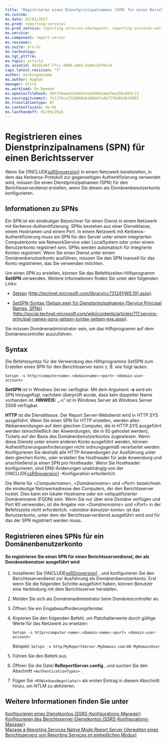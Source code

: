 ```yaml
---
title: "Registrieren eines Dienstprinzipalnamens (SPN) für einen Berichtsserver | Microsoft-Dokumentation"
ms.custom: 
ms.date: 03/01/2017
ms.prod: reporting-services
ms.prod_service: reporting-services-sharepoint, reporting-services-native
ms.service: 
ms.component: report-server
ms.reviewer: 
ms.suite: pro-bi
ms.technology: 
ms.tgt_pltfrm: 
ms.topic: article
ms.assetid: dda91d4f-77cc-4898-ad03-810ece5f8e74
caps.latest.revision: "7"
author: markingmyname
ms.author: maghan
manager: kfile
ms.workload: On Demand
ms.openlocfilehash: d8f339aea53a9da7ee183bb2a6efee25bc603c13
ms.sourcegitcommit: 7e117bca721d008ab106bbfede72f649d3634993
ms.translationtype: HT
ms.contentlocale: de-DE
ms.lasthandoff: 01/09/2018
---
```

# <a name="register-a-service-principal-name-spn-for-a-report-server"></a>Registrieren eines Dienstprinzipalnamens (SPN) für einen Berichtsserver
  Wenn Sie [!INCLUDE[ssRSnoversion](../../includes/ssrsnoversion-md.md)] in einem Netzwerk bereitstellen, in dem das Kerberos-Protokoll zur gegenseitigen Authentifizierung verwendet wird, müssen Sie einen Dienstprinzipalnamen (SPN) für den Berichtsserverdienst erstellen, wenn Sie diesen als Domänenbenutzerkonto konfigurieren.  
  
## <a name="about-spns"></a>Informationen zu SPNs  
 Ein SPN ist ein eindeutiger Bezeichner für einen Dienst in einem Netzwerk mit Kerberos-Authentifizierung. SPNs bestehen aus einer Dienstklasse, einem Hostnamen und einem Port. In einem Netzwerk mit Kerberos-Authentifizierung muss ein SPN für den Server unter einem integrierten Computerkonto wie NetworkService oder LocalSystem oder unter einem Benutzerkonto registriert sein. SPNs werden automatisch für integrierte Konten registriert. Wenn Sie einen Dienst unter einem Domänenbenutzerkonto ausführen, müssen Sie den SPN manuell für das Konto registrieren, das Sie verwenden möchten.  
  
 Um einen SPN zu erstellen, können Sie das Befehlszeilen-Hilfsprogramm **SetSPN** verwenden. Weitere Informationen finden Sie unter den folgenden Links:  
  
-   [Setspn](http://technet.microsoft.com/library/cc731241\(WS.10\).aspx) (http://technet.microsoft.com/library/cc731241(WS.10).aspx).  
  
-   [SetSPN-Syntax (Setspn.exe) für Dienstprinzipalnamen (Service Principal Names, SPNs)](http://social.technet.microsoft.com/wiki/contents/articles/717.service-principal-names-spns-setspn-syntax-setspn-exe.aspx) (http://social.technet.microsoft.com/wiki/contents/articles/717.service-principal-names-spns-setspn-syntax-setspn-exe.aspx).  
  
 Sie müssen Domänenadministrator sein, um das Hilfsprogramm auf dem Domänencontroller auszuführen.  
  
## <a name="syntax"></a>Syntax  
 Die Befehlssyntax für die Verwendung des Hilfsprogramms SetSPN zum Erstellen eines SPN für den Berichtsserver kann z. B. wie folgt lauten:  
  
```  
Setspn -s http/<computername>.<domainname>:<port> <domain-user-account>  
```  
  
 **SetSPN** ist in Windows Server verfügbar. Mit dem Argument **-s** wird ein SPN hinzugefügt, nachdem überprüft wurde, dass kein doppelter Name vorhanden ist. **HINWEIS:** „-s“ ist in Windows Server ab Windows Server 2008 verfügbar.  
  
 **HTTP** ist die Dienstklasse. Der Report Server-Webdienst wird in HTTP.SYS ausgeführt. Wenn Sie einen SPN für HTTP erstellen, werden allen Webanwendungen auf dem gleichen Computer, die in HTTP.SYS ausgeführt werden (einschließlich der Anwendungen, die in IIS gehostet werden), Tickets auf der Basis des Domänenbenutzerkontos zugewiesen. Wenn diese Dienste unter einem anderen Konto ausgeführt werden, können Authentifizierungsanforderungen nicht ordnungsgemäß verarbeitet werden. Konfigurieren Sie deshalb alle HTTP-Anwendungen zur Ausführung unter dem gleichen Konto, oder erstellen Sie Hostheader für jede Anwendung und anschließend je einen SPN pro Hostheader. Wenn Sie Hostheader konfigurieren, sind DNS-Änderungen unabhängig von der [!INCLUDE[ssRSnoversion](../../includes/ssrsnoversion-md.md)] -Konfiguration erforderlich.  
  
 Die Werte für \<*Computername*>, \<*Domänenname*> und \<*Port*> bezeichnen die eindeutige Netzwerkadresse des Computers, der den Berichtsserver hostet. Dies kann ein lokaler Hostname oder ein vollqualifizierter Domänenname (FQDN) sein. Wenn Sie nur über eine Domäne verfügen und Port 80 verwenden, ist die Angabe von \<*Domänenname*> und \<*Port*> in der Befehlszeile nicht erforderlich. \<*domäne-benutzer-konto*> ist das Benutzerkonto, unter dem der Berichtsserverdienst ausgeführt wird und für das der SPN registriert werden muss.  
  
## <a name="register-an-spn-for-domain-user-account"></a>Registrieren eines SPNs für ein Domänenbenutzerkonto  
  
#### <a name="to-register-an-spn-for-a-report-server-service-running-as-a-domain-user"></a>So registrieren Sie einen SPN für einen Berichtsserverdienst, der als Domänenbenutzer ausgeführt wird  
  
1.  Installieren Sie [!INCLUDE[ssRSnoversion](../../includes/ssrsnoversion-md.md)] , und konfigurieren Sie den Berichtsserverdienst zur Ausführung als Domänenbenutzerkonto. Erst wenn Sie die folgenden Schritte ausgeführt haben, können Benutzer eine Verbindung mit dem Berichtsserver herstellen.  
  
2.  Melden Sie sich als Domänenadministrator beim Domänencontroller an.  
  
3.  Öffnen Sie ein Eingabeaufforderungsfenster.  
  
4.  Kopieren Sie den folgenden Befehl, um Platzhalterwerte durch gültige Werte für das Netzwerk zu ersetzen:  
  
    ```  
    Setspn -s http/<computer-name>.<domain-name>:<port> <domain-user-account>  
    ```  
  
     Beispiel: `Setspn -s http/MyReportServer.MyDomain.com:80 MyDomainUser`  
  
5.  Führen Sie den Befehl aus.  
  
6.  Öffnen Sie die Datei **RsReportServer.config** , und suchen Sie den Abschnitt `<AuthenticationTypes>` .  
  
7.  Fügen Sie `<RSWindowsNegotiate/>` als ersten Eintrag in diesem Abschnitt hinzu, um NTLM zu aktivieren.  
  
## <a name="see-also"></a>Weitere Informationen finden Sie unter  
 [Konfigurieren eines Dienstkontos &#40;SSRS-Konfigurations-Manager&#41;](http://msdn.microsoft.com/library/25000ad5-3f80-4210-8331-d4754dc217e0)   
 [Konfigurieren des Berichtsserver-Dienstkontos &#40;SSRS-Konfigurations-Manager&#41;](../../reporting-services/install-windows/configure-the-report-server-service-account-ssrs-configuration-manager.md)   
 [Manage a Reporting Services Native Mode Report Server (Verwalten eines Berichtsservers von Reporting Services im einheitlichen Modus)](../../reporting-services/report-server/manage-a-reporting-services-native-mode-report-server.md)  
  
  
